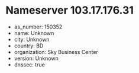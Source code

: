 # Nameserver 103.17.176.31

* as_number: 150352
* name: Unknown
* city: Unknown
* country: BD
* organization: Sky Business Center
* version: Unknown
* dnssec: true
